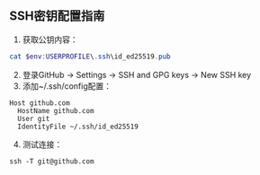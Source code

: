 ## SSH密钥配置指南
1. 获取公钥内容：
```powershell
cat $env:USERPROFILE\.ssh\id_ed25519.pub
```
2. 登录GitHub → Settings → SSH and GPG keys → New SSH key
3. 添加~/.ssh/config配置：
```
Host github.com
  HostName github.com
  User git
  IdentityFile ~/.ssh/id_ed25519
```
4. 测试连接：
```
ssh -T git@github.com
```